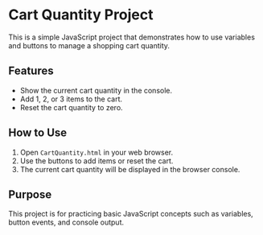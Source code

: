 # Cart Quantity Project

This is a simple JavaScript project that demonstrates how to use variables and buttons to manage a shopping cart quantity.

## Features

- Show the current cart quantity in the console.
- Add 1, 2, or 3 items to the cart.
- Reset the cart quantity to zero.

## How to Use

1. Open `CartQuantity.html` in your web browser.
2. Use the buttons to add items or reset the cart.
3. The current cart quantity will be displayed in the browser console.

## Purpose

This project is for practicing basic JavaScript concepts such as variables, button events, and console output.
